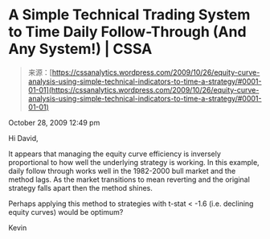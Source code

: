 <!--yml
category: 未分类
date: 2024-05-12 18:44:03
-->

# A Simple Technical Trading System to Time Daily Follow-Through (And Any System!) | CSSA

> 来源：[https://cssanalytics.wordpress.com/2009/10/26/equity-curve-analysis-using-simple-technical-indicators-to-time-a-strategy/#0001-01-01](https://cssanalytics.wordpress.com/2009/10/26/equity-curve-analysis-using-simple-technical-indicators-to-time-a-strategy/#0001-01-01)

October 28, 2009 12:49 pm

Hi David,

It appears that managing the equity curve efficiency is inversely proportional to how well the underlying strategy is working. In this example, daily follow through works well in the 1982-2000 bull market and the method lags. As the market transitions to mean reverting and the original strategy falls apart then the method shines.

Perhaps applying this method to strategies with t-stat < -1.6 (i.e. declining equity curves) would be optimum?

Kevin